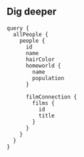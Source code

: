 ##  Dig deeper <!-- .element: data-theme="ka-content" -->

```
query {
  allPeople {
    people {
      id
      name
      hairColor
      homeworld {
        name
        population
      }

      filmConnection {
        films {
          id
          title
        }
      }
    }
  }
}
```
